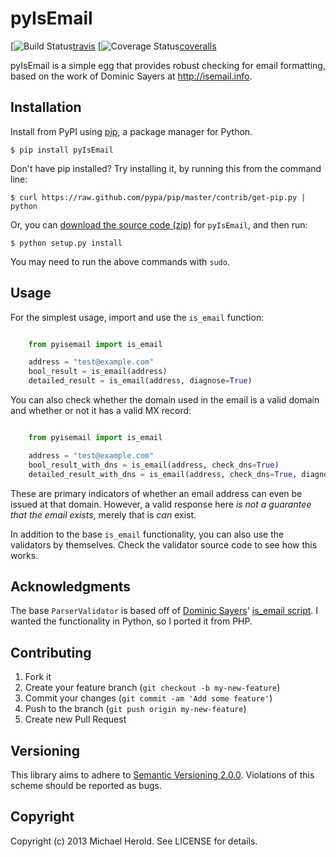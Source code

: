 # pyIsEmail

[![Build Status](https://travis-ci.org/michaelherold/pyIsEmail.png?branch=develop)[travis]
[![Coverage Status](https://coveralls.io/repos/michaelherold/pyIsEmail/badge.png?branch=develop)[coveralls]

pyIsEmail is a simple egg that provides robust checking for email formatting,
based on the work of Dominic Sayers at http://isemail.info.

[travis]: http://travis-ci.org/michaelherold/pyIsEmail
[coveralls]: https://coveralls.io/r/michaelherold/pyIsEmail

## Installation

Install from PyPI using [pip], a package manager for Python.

    $ pip install pyIsEmail

Don't have pip installed? Try installing it, by running this from the command
line:

    $ curl https://raw.github.com/pypa/pip/master/contrib/get-pip.py | python

Or, you can [download the source code (zip)][zipball] for ``pyIsEmail``, and
then run:

    $ python setup.py install

You may need to run the above commands with ``sudo``.

[pip]: http://www.pip-installer.org/en/latest/
[zipball]: https://github.com/michaelherold/pyIsEmail/zipball/develop

## Usage

For the simplest usage, import and use the ``is_email`` function:

```python

    from pyisemail import is_email

    address = "test@example.com"
    bool_result = is_email(address)
    detailed_result = is_email(address, diagnose=True)
```

You can also check whether the domain used in the email is a valid domain and
whether or not it has a valid MX record:

```python

    from pyisemail import is_email

    address = "test@example.com"
    bool_result_with_dns = is_email(address, check_dns=True)
    detailed_result_with_dns = is_email(address, check_dns=True, diagnose=True)
```

These are primary indicators of whether an email address can even be issued at
that domain. However, a valid response here *is not a guarantee that the email
exists*, merely that is *can* exist.

In addition to the base ``is_email`` functionality, you can also use the
validators by themselves. Check the validator source code to see how this works.

## Acknowledgments

The base ``ParserValidator`` is based off of [Dominic Sayers][dominic]'
[is_email script][is_email].
I wanted the functionality in Python, so I ported it from PHP.

[dominic]: https://github.com/dominicsayers
[is_email]: https://github.com/dominicsayers/isemail

## Contributing

1. Fork it
2. Create your feature branch (``git checkout -b my-new-feature``)
3. Commit your changes (``git commit -am 'Add some feature'``)
4. Push to the branch (``git push origin my-new-feature``)
5. Create new Pull Request

## Versioning

This library aims to adhere to [Semantic Versioning 2.0.0][semver]. Violations
of this scheme should be reported as bugs.

[semver]: http://semver.org/

## Copyright

Copyright (c) 2013 Michael Herold. See LICENSE for details.